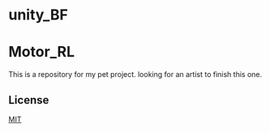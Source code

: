 # unity_BF
 
# Motor_RL

This is a repository for my pet project. looking for an artist to finish this one.




## License
[MIT](https://choosealicense.com/licenses/mit/)
